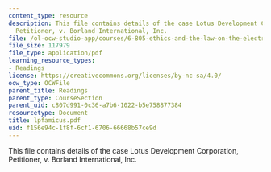 ```yaml
---
content_type: resource
description: This file contains details of the case Lotus Development Corporation,
  Petitioner, v. Borland International, Inc.
file: /ol-ocw-studio-app/courses/6-805-ethics-and-the-law-on-the-electronic-frontier-fall-2005/f156e94c1f8f6cf1670666668b57ce9d_lpfamicus.pdf
file_size: 117979
file_type: application/pdf
learning_resource_types:
- Readings
license: https://creativecommons.org/licenses/by-nc-sa/4.0/
ocw_type: OCWFile
parent_title: Readings
parent_type: CourseSection
parent_uid: c807d991-0c36-a7b6-1022-b5e758877384
resourcetype: Document
title: lpfamicus.pdf
uid: f156e94c-1f8f-6cf1-6706-66668b57ce9d
---
```

This file contains details of the case Lotus Development Corporation, Petitioner, v. Borland International, Inc.